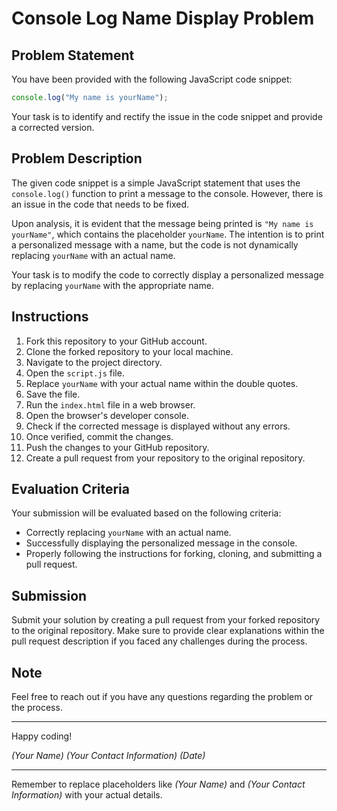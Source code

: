 

# Console Log Name Display Problem

## Problem Statement

You have been provided with the following JavaScript code snippet:

```javascript
console.log("My name is yourName");
```

Your task is to identify and rectify the issue in the code snippet and provide a corrected version.

## Problem Description

The given code snippet is a simple JavaScript statement that uses the `console.log()` function to print a message to the console. However, there is an issue in the code that needs to be fixed.

Upon analysis, it is evident that the message being printed is `"My name is yourName"`, which contains the placeholder `yourName`. The intention is to print a personalized message with a name, but the code is not dynamically replacing `yourName` with an actual name.

Your task is to modify the code to correctly display a personalized message by replacing `yourName` with the appropriate name.

## Instructions

1. Fork this repository to your GitHub account.
2. Clone the forked repository to your local machine.
3. Navigate to the project directory.
4. Open the `script.js` file.
5. Replace `yourName` with your actual name within the double quotes.
6. Save the file.
7. Run the `index.html` file in a web browser.
8. Open the browser's developer console.
9. Check if the corrected message is displayed without any errors.
10. Once verified, commit the changes.
11. Push the changes to your GitHub repository.
12. Create a pull request from your repository to the original repository.

## Evaluation Criteria

Your submission will be evaluated based on the following criteria:

- Correctly replacing `yourName` with an actual name.
- Successfully displaying the personalized message in the console.
- Properly following the instructions for forking, cloning, and submitting a pull request.

## Submission

Submit your solution by creating a pull request from your forked repository to the original repository. Make sure to provide clear explanations within the pull request description if you faced any challenges during the process.

## Note

Feel free to reach out if you have any questions regarding the problem or the process.

---

Happy coding!

*(Your Name)*
*(Your Contact Information)*
*(Date)*

---

Remember to replace placeholders like *(Your Name)* and *(Your Contact Information)* with your actual details.